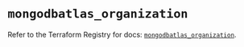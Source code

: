 # `mongodbatlas_organization`

Refer to the Terraform Registry for docs: [`mongodbatlas_organization`](https://registry.terraform.io/providers/mongodb/mongodbatlas/1.38.0/docs/resources/organization).
